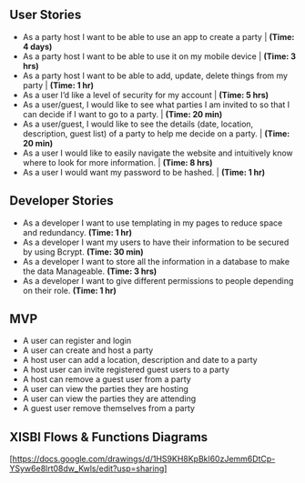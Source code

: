 ## User Stories
- As a party host I want to be able to use an app to create a party | **(Time: 4 days)**
- As a party host I want to be able to use it on my mobile device | **(Time: 3 hrs)**
- As a party host I want to be able to add, update, delete things from my party | **(Time: 1 hr)**
- As a user I’d like a level of security for my account | **(Time: 5 hrs)**
- As a user/guest, I would like to see what parties I am invited to so that I can decide if I want to go to a party. | **(Time: 20 min)**
- As a user/guest, I would like to see the details (date, location, description, guest list) of a party to help me decide on a party. | **(Time: 20 min)** 
- As a user I would like to easily navigate the website and intuitively know where to look for more information. | **(Time: 8 hrs)**
- As a user I would want my password to be hashed. | **(Time: 1 hr)**


## Developer Stories
- As a developer I want to use templating in my pages to reduce space and redundancy. **(Time: 1 hr)**
- As a developer I want my users to have their information to be secured by using Bcrypt. **(Time: 30 min)**
- As a developer I want to store all the information in a database to make the data Manageable. **(Time: 3 hrs)**
- As a developer I want to give different permissions to people depending on their role. **(Time: 1 hr)**

## MVP
- A user can register and login
- A user can create and host a party
- A host user can add a location, description and date to a party
- A host user can invite registered guest users to a party
- A host can remove a guest user from a party
- A user can view the parties they are hosting
- A user can view the parties they are attending
- A guest user remove themselves from a party

## XISBI Flows & Functions Diagrams

[https://docs.google.com/drawings/d/1HS9KH8KpBkl60zJemm6DtCp-YSyw6e8lrt08dw_Kwls/edit?usp=sharing]
